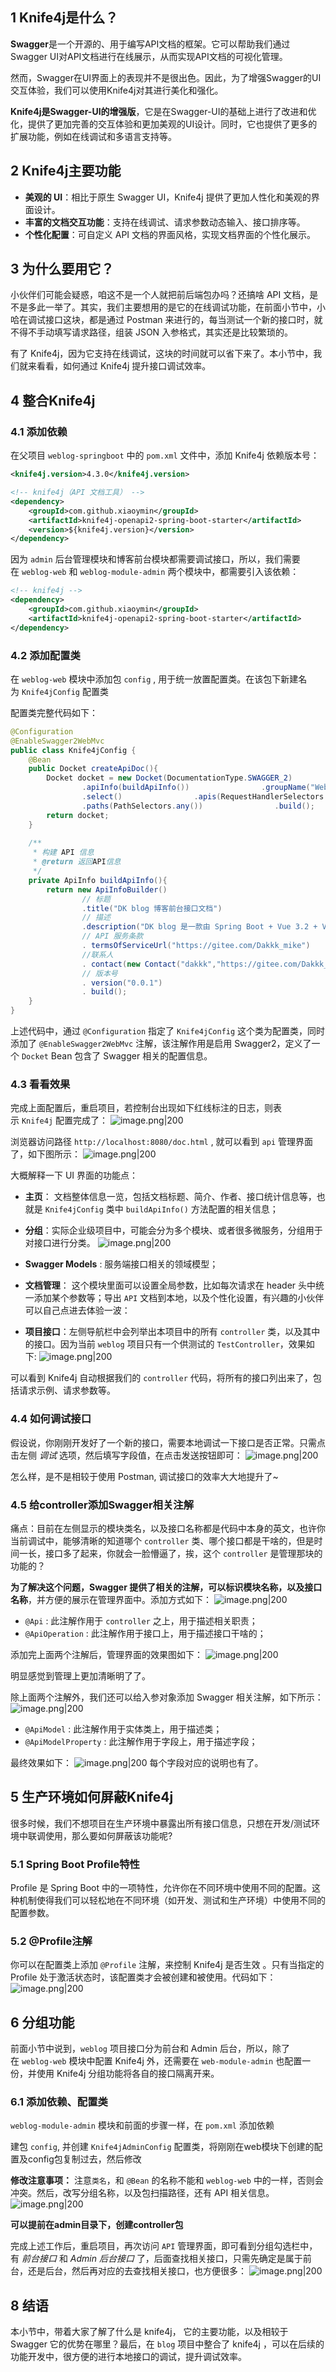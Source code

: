 ## 1 Knife4j是什么？

**Swagger**是一个开源的、用于编写API文档的框架。它可以帮助我们通过Swagger UI对API文档进行在线展示，从而实现API文档的可视化管理。

然而，Swagger在UI界面上的表现并不是很出色。因此，为了增强Swagger的UI交互体验，我们可以使用Knife4j对其进行美化和强化。

**Knife4j是Swagger-UI的增强版**，它是在Swagger-UI的基础上进行了改进和优化，提供了更加完善的交互体验和更加美观的UI设计。同时，它也提供了更多的扩展功能，例如在线调试和多语言支持等。
## 2 Knife4j主要功能

- **美观的 UI**：相比于原生 Swagger UI，Knife4j 提供了更加人性化和美观的界面设计。
- **丰富的文档交互功能**：支持在线调试、请求参数动态输入、接口排序等。
- **个性化配置**：可自定义 API 文档的界面风格，实现文档界面的个性化展示。
## 3 为什么要用它？

小伙伴们可能会疑惑，咱这不是一个人就把前后端包办吗？还搞啥 API 文档，是不是多此一举了。其实，我们主要想用的是它的在线调试功能，在前面小节中，小哈在调试接口这块，都是通过 Postman 来进行的，每当测试一个新的接口时，就不得不手动填写请求路径，组装 JSON 入参格式，其实还是比较繁琐的。

有了 Knife4j，因为它支持在线调试，这块的时间就可以省下来了。本小节中，我们就来看看，如何通过 Knife4j 提升接口调试效率。
## 4 整合Knife4j
### 4.1 添加依赖

在父项目 `weblog-springboot` 中的 `pom.xml` 文件中，添加 Knife4j 依赖版本号：
```xml
<knife4j.version>4.3.0</knife4j.version>

<!-- knife4j（API 文档工具） -->  
<dependency>  
    <groupId>com.github.xiaoymin</groupId>  
    <artifactId>knife4j-openapi2-spring-boot-starter</artifactId>  
    <version>${knife4j.version}</version>  
</dependency>
```

因为 `admin` 后台管理模块和博客前台模块都需要调试接口，所以，我们需要在 `weblog-web` 和 `weblog-module-admin` 两个模块中，都需要引入该依赖：
```xml
<!-- knife4j -->  
<dependency>  
    <groupId>com.github.xiaoymin</groupId>  
    <artifactId>knife4j-openapi2-spring-boot-starter</artifactId>  
</dependency>
```
### 4.2 添加配置类

在 `weblog-web` 模块中添加包 `config` , 用于统一放置配置类。在该包下新建名为 `Knife4jConfig` 配置类

配置类完整代码如下：
```java
@Configuration  
@EnableSwagger2WebMvc  
public class Knife4jConfig {  
    @Bean  
    public Docket createApiDoc(){  
        Docket docket = new Docket(DocumentationType.SWAGGER_2)  
                .apiInfo(buildApiInfo())                .groupName("Web 前台接口")  
                .select()                .apis(RequestHandlerSelectors.basePackage("com.dakkk.blog.web.controller"))  
                .paths(PathSelectors.any())                .build();  
        return docket;  
    }  
  
    /**  
     * 构建 API 信息  
     * @return 返回API信息  
     */  
    private ApiInfo buildApiInfo(){  
        return new ApiInfoBuilder()  
                // 标题  
                .title("DK blog 博客前台接口文档")  
                // 描述  
                .description("DK blog 是一款由 Spring Boot + Vue 3.2 + Vite 4.3 开发的前后端分离博客。")  
                // API 服务条款  
                . termsOfServiceUrl("https://gitee.com/Dakkk_mike")  
                //联系人  
                . contact(new Contact("dakkk","https://gitee.com/Dakkk_mike","mikeylay@126.com"))  
                // 版本号  
                . version("0.0.1")  
                . build();  
    }  
}
```

上述代码中，通过 `@Configuration` 指定了 `Knife4jConfig` 这个类为配置类，同时添加了 `@EnableSwagger2WebMvc` 注解，该注解作用是启用 Swagger2，定义了一个 `Docket` Bean 包含了 Swagger 相关的配置信息。
### 4.3 看看效果

完成上面配置后，重启项目，若控制台出现如下红线标注的日志，则表示 `Knife4j` 配置完成了：
![image.png|200](https://my-obsidian-image.oss-cn-guangzhou.aliyuncs.com/2024/04/34d29276aec91912299bf84ca16dabc3.png)

浏览器访问路径 `http://localhost:8080/doc.html` , 就可以看到 `api` 管理界面了，如下图所示：
![image.png|200](https://my-obsidian-image.oss-cn-guangzhou.aliyuncs.com/2024/04/688860ff2f0d7d4d942537fb535a2013.png)

大概解释一下 UI 界面的功能点：

- **主页**： 文档整体信息一览，包括文档标题、简介、作者、接口统计信息等，也就是 `Knife4jConfig` 类中 `buildApiInfo()` 方法配置的相关信息；

- **分组**：实际企业级项目中，可能会分为多个模块、或者很多微服务，分组用于对接口进行分类。
  ![image.png|200](https://my-obsidian-image.oss-cn-guangzhou.aliyuncs.com/2024/04/b79d8e0220d98d3b989bdcb66fe05419.png)
- **Swagger Models** : 服务端接口相关的领域模型；

- **文档管理**： 这个模块里面可以设置全局参数，比如每次请求在 header 头中统一添加某个参数等；导出 `API` 文档到本地，以及个性化设置，有兴趣的小伙伴可以自己点进去体验一波：

- **项目接口**：左侧导航栏中会列举出本项目中的所有 `controller` 类，以及其中的接口。因为当前 `weblog` 项目只有一个供测试的 `TestController`，效果如下:
![image.png|200](https://my-obsidian-image.oss-cn-guangzhou.aliyuncs.com/2024/04/5aef94cd07bb0781c7e05b4411121fbc.png)

可以看到 Knife4j 自动根据我们的 `controller` 代码，将所有的接口列出来了，包括请求示例、请求参数等。
### 4.4 如何调试接口

假设说，你刚刚开发好了一个新的接口，需要本地调试一下接口是否正常。只需点击左侧 _调试_ 选项，然后填写字段值，在点击发送按钮即可：
![image.png|200](https://my-obsidian-image.oss-cn-guangzhou.aliyuncs.com/2024/04/98e3da188081ca74709416450f60a6a7.png)

怎么样，是不是相较于使用 Postman, 调试接口的效率大大地提升了~
### 4.5 给controller添加Swagger相关注解

痛点：目前在左侧显示的模块类名，以及接口名称都是代码中本身的英文，也许你当前调试中，能够清晰的知道哪个 `controller` 类、哪个接口都是干啥的，但是时间一长，接口多了起来，你就会一脸懵逼了，挨，这个 `controller` 是管理那块的功能的？

**为了解决这个问题，Swagger 提供了相关的注解，可以标识模块名称，以及接口名称**，并方便的展示在管理界面中。添加方式如下：
![image.png|200](https://my-obsidian-image.oss-cn-guangzhou.aliyuncs.com/2024/04/4d189c933fd4de06639805e94f9a3087.png)

- `@Api` : 此注解作用于 `controller` 之上，用于描述相关职责；
- `@ApiOperation` : 此注解作用于接口上，用于描述接口干啥的；

添加完上面两个注解后，管理界面的效果图如下：
![image.png|200](https://my-obsidian-image.oss-cn-guangzhou.aliyuncs.com/2024/04/d0ac8d656d0e31a0f57eea3716af2cac.png)


明显感觉到管理上更加清晰明了了。

除上面两个注解外，我们还可以给入参对象添加 Swagger 相关注解，如下所示：
![image.png|200](https://my-obsidian-image.oss-cn-guangzhou.aliyuncs.com/2024/04/8c70c907822906dc393bcd9391ba3ef2.png)

- `@ApiModel` : 此注解作用于实体类上，用于描述类；
- `@ApiModelProperty` : 此注解作用于字段上，用于描述字段；

最终效果如下：
![image.png|200](https://my-obsidian-image.oss-cn-guangzhou.aliyuncs.com/2024/04/04c2b1bd45d60a2ca2593b57bb941525.png)
每个字段对应的说明也有了。
## 5 生产环境如何屏蔽Knife4j

很多时候，我们不想项目在生产环境中暴露出所有接口信息，只想在开发/测试环境中联调使用，那么要如何屏蔽该功能呢?
### 5.1 Spring Boot Profile特性

Profile 是 Spring Boot 中的一项特性，允许你在不同环境中使用不同的配置。这种机制使得我们可以轻松地在不同环境（如开发、测试和生产环境）中使用不同的配置参数。
### 5.2 @Profile注解

你可以在配置类上添加 `@Profile` 注解，来控制 Knife4j 是否生效 。只有当指定的 Profile 处于激活状态时，该配置类才会被创建和被使用。代码如下：
![image.png|200](https://my-obsidian-image.oss-cn-guangzhou.aliyuncs.com/2024/04/722a5a440b45cf8c5c1ff4c702ffef02.png)

## 6 分组功能

前面小节中说到，`weblog` 项目接口分为前台和 Admin 后台，所以，除了在 `weblog-web` 模块中配置 Knife4j 外，还需要在 `web-module-admin` 也配置一份，并使用 Knife4j 分组功能将各自的接口隔离开来。
### 6.1 添加依赖、配置类

`weblog-module-admin` 模块和前面的步骤一样，在 `pom.xml` 添加依赖

建包 `config`, 并创建 `Knife4jAdminConfig` 配置类，将刚刚在web模块下创建的配置及config包复制过去，然后修改

**修改注意事项：**
注意`类名`，和 `@Bean` 的名称不能和 `weblog-web` 中的一样，否则会冲突。然后，改写分组名称，以及包扫描路径，还有 API 相关信息。
![image.png|200](https://my-obsidian-image.oss-cn-guangzhou.aliyuncs.com/2024/04/78859e69379bad72b696706248485a32.png)



**可以提前在admin目录下，创建controller包**

完成上述工作后，重启项目，再次访问 `API` 管理界面，即可看到分组勾选栏中，有 _前台接口_ 和 _Admin 后台接口_ 了，后面查找相关接口，只需先确定是属于前台，还是后台，然后再对应的去查找相关接口，也方便很多：
![image.png|200](https://my-obsidian-image.oss-cn-guangzhou.aliyuncs.com/2024/04/e3b951299327396b30fd97cb80647cd7.png)
## 8 结语

本小节中，带着大家了解了什么是 knife4j， 它的主要功能，以及相较于 Swagger 它的优势在哪里？最后，在 `blog` 项目中整合了 knife4j ，可以在后续的功能开发中，很方便的进行本地接口的调试，提升调试效率。